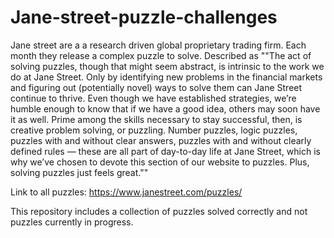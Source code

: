 # Jane-street-puzzle-challenges
Jane street are a a research driven global proprietary trading firm. Each month they release a complex puzzle to solve. Described as 
""The act of solving puzzles, though that might seem abstract, is intrinsic to the work we do at Jane Street. Only by identifying new problems in the financial markets and figuring out (potentially novel) ways to solve them can Jane Street continue to thrive. Even though we have established strategies, we’re humble enough to know that if we have a good idea, others may soon have it as well. Prime among the skills necessary to stay successful, then, is creative problem solving, or puzzling. Number puzzles, logic puzzles, puzzles with and without clear answers, puzzles with and without clearly defined rules — these are all part of day-to-day life at Jane Street, which is why we’ve chosen to devote this section of our website to puzzles. Plus, solving puzzles just feels great.""

Link to all puzzles: https://www.janestreet.com/puzzles/

This repository includes a collection of puzzles solved correctly and not puzzles currently in progress. 

